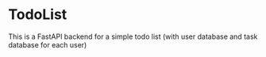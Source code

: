 # TodoList
This is a FastAPI backend for a simple todo list (with user database and task database for each user)
